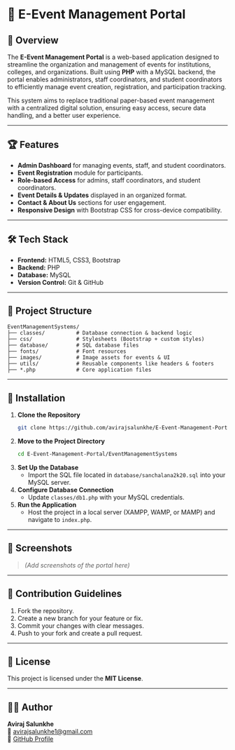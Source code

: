 # 🎉 E-Event Management Portal

## 📌 Overview
The **E-Event Management Portal** is a web-based application designed to streamline the organization and management of events for institutions, colleges, and organizations. Built using **PHP** with a MySQL backend, the portal enables administrators, staff coordinators, and student coordinators to efficiently manage event creation, registration, and participation tracking.

This system aims to replace traditional paper-based event management with a centralized digital solution, ensuring easy access, secure data handling, and a better user experience.

---

## 🏆 Features
- **Admin Dashboard** for managing events, staff, and student coordinators.
- **Event Registration** module for participants.
- **Role-based Access** for admins, staff coordinators, and student coordinators.
- **Event Details & Updates** displayed in an organized format.
- **Contact & About Us** sections for user engagement.
- **Responsive Design** with Bootstrap CSS for cross-device compatibility.

---

## 🛠 Tech Stack
- **Frontend:** HTML5, CSS3, Bootstrap
- **Backend:** PHP
- **Database:** MySQL
- **Version Control:** Git & GitHub

---

## 📂 Project Structure
```
EventManagementSystems/
├── classes/          # Database connection & backend logic
├── css/              # Stylesheets (Bootstrap + custom styles)
├── database/         # SQL database files
├── fonts/            # Font resources
├── images/           # Image assets for events & UI
├── utils/            # Reusable components like headers & footers
├── *.php             # Core application files
```

---

## 🚀 Installation
1. **Clone the Repository**
   ```bash
   git clone https://github.com/avirajsalunkhe/E-Event-Management-Portal.git
   ```
2. **Move to the Project Directory**
   ```bash
   cd E-Event-Management-Portal/EventManagementSystems
   ```
3. **Set Up the Database**
   - Import the SQL file located in `database/sanchalana2k20.sql` into your MySQL server.
4. **Configure Database Connection**
   - Update `classes/db1.php` with your MySQL credentials.
5. **Run the Application**
   - Host the project in a local server (XAMPP, WAMP, or MAMP) and navigate to `index.php`.

---

## 📸 Screenshots
> *(Add screenshots of the portal here)*

---

## 🤝 Contribution Guidelines
1. Fork the repository.
2. Create a new branch for your feature or fix.
3. Commit your changes with clear messages.
4. Push to your fork and create a pull request.

---

## 📜 License
This project is licensed under the **MIT License**.

---

## 👨‍💻 Author
**Aviraj Salunkhe**  
📧 [avirajsalunkhe1@gmail.com](mailto:avirajsalunkhe1@gmail.com)  
🔗 [GitHub Profile](https://github.com/avirajsalunkhe)
